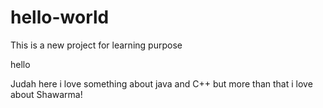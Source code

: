 # hello-world
This is a new project for learning purpose

hello 

Judah here i love something about java and C++ but more than that i love about Shawarma!
